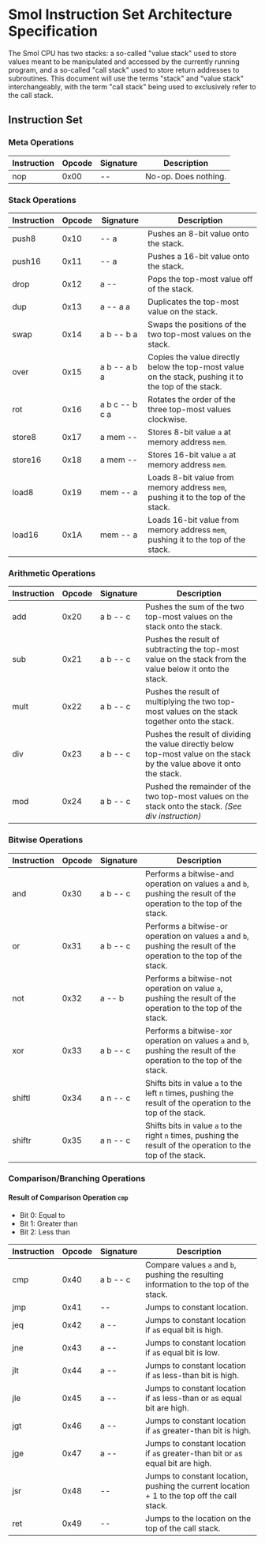 # Smol Instruction Set Architecture Specification

The Smol CPU has two stacks: a so-called "value stack" used to store values meant to be manipulated and accessed by the currently running program,
and a so-called "call stack" used to store return addresses to subroutines. This document will use the terms "stack" and "value stack" interchangeably,
with the term "call stack" being used to exclusively refer to the call stack.

## Instruction Set

### Meta Operations

| Instruction | Opcode | Signature      | Description |
|-------------|--------|----------------|-------------|
| nop         | 0x00   | --             | No-op. Does nothing. |

### Stack Operations

| Instruction | Opcode | Signature      | Description |
|-------------|--------|----------------|-------------|
| push8       | 0x10   | -- a           | Pushes an 8-bit value onto the stack. |
| push16      | 0x11   | -- a           | Pushes a 16-bit value onto the stack. |
| drop        | 0x12   | a --           | Pops the top-most value off of the stack. |
| dup         | 0x13   | a -- a a       | Duplicates the top-most value on the stack. |
| swap        | 0x14   | a b -- b a     | Swaps the positions of the two top-most values on the stack. |
| over        | 0x15   | a b -- a b a   | Copies the value directly below the top-most value on the stack, pushing it to the top of the stack. |
| rot         | 0x16   | a b c -- b c a | Rotates the order of the three top-most values clockwise. |
| store8      | 0x17   | a mem --       | Stores 8-bit value `a` at memory address `mem`. |
| store16     | 0x18   | a mem --       | Stores 16-bit value `a` at memory address `mem`. |
| load8       | 0x19   | mem -- a       | Loads 8-bit value from memory address `mem`, pushing it to the top of the stack. |
| load16      | 0x1A   | mem -- a       | Loads 16-bit value from memory address `mem`, pushing it to the top of the stack. |

### Arithmetic Operations

| Instruction | Opcode | Signature      | Description |
|-------------|--------|----------------|-------------|
| add         | 0x20   | a b -- c       | Pushes the sum of the two top-most values on the stack onto the stack. |
| sub         | 0x21   | a b -- c       | Pushes the result of subtracting the top-most value on the stack from the value below it onto the stack. |
| mult        | 0x22   | a b -- c       | Pushes the result of multiplying the two top-most values on the stack together onto the stack. |
| div         | 0x23   | a b -- c       | Pushes the result of dividing the value directly below top-most value on the stack by the value above it onto the stack. |
| mod         | 0x24   | a b -- c       | Pushed the remainder of the two top-most values on the stack onto the stack. *(See div instruction)* |

### Bitwise Operations

| Instruction | Opcode | Signature      | Description |
|-------------|--------|----------------|-------------|
| and         | 0x30   | a b -- c       | Performs a bitwise-and operation on values `a` and `b`, pushing the result of the operation to the top of the stack. |
| or          | 0x31   | a b -- c       | Performs a bitwise-or operation on values `a` and `b`, pushing the result of the operation to the top of the stack. |
| not         | 0x32   | a -- b         | Performs a bitwise-not operation on value `a`, pushing the result of the operation to the top of the stack. |
| xor         | 0x33   | a b -- c       | Performs a bitwise-xor operation on values `a` and `b`, pushing the result of the operation to the top of the stack. |
| shiftl      | 0x34   | a n -- c       | Shifts bits in value `a` to the left `n` times, pushing the result of the operation to the top of the stack. |
| shiftr      | 0x35   | a n -- c       | Shifts bits in value `a` to the right `n` times, pushing the result of the operation to the top of the stack. |

### Comparison/Branching Operations

#### Result of Comparison Operation `cmp`

- Bit 0: Equal to
- Bit 1: Greater than
- Bit 2: Less than

| Instruction | Opcode | Signature      | Description |
|-------------|--------|----------------|-------------|
| cmp         | 0x40   | a b -- c       | Compare values `a` and `b`, pushing the resulting information to the top of the stack. |
| jmp         | 0x41   | --             | Jumps to constant location. |
| jeq         | 0x42   | a --           | Jumps to constant location if `a`s equal bit is high. |
| jne         | 0x43   | a --           | Jumps to constant location if `a`s equal bit is low. |
| jlt         | 0x44   | a --           | Jumps to constant location if `a`s less-than bit is high. |
| jle         | 0x45   | a --           | Jumps to constant location if `a`s less-than or `a`s equal bit are high. |
| jgt         | 0x46   | a --           | Jumps to constant location if `a`s greater-than bit is high. |
| jge         | 0x47   | a --           | Jumps to constant location if `a`s greater-than bit or `a`s equal bit are high. |
| jsr         | 0x48   | --             | Jumps to constant location, pushing the current location + 1 to the top off the call stack. |
| ret         | 0x49   | --             | Jumps to the location on the top of the call stack. |
